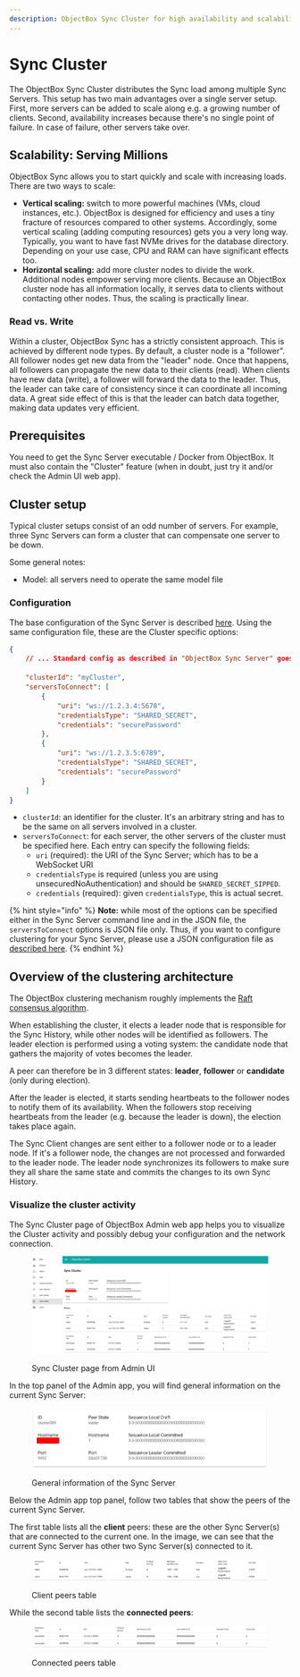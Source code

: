 ```yaml
---
description: ObjectBox Sync Cluster for high availability and scalability
---
```


# Sync Cluster

The ObjectBox Sync Cluster distributes the Sync load among multiple Sync Servers. This setup has two main advantages over a single server setup. First, more servers can be added to scale along e.g. a growing number of clients. Second, availability increases because there's no single point of failure. In case of failure, other servers take over.

## Scalability: Serving Millions

ObjectBox Sync allows you to start quickly and scale with increasing loads. There are two ways to scale:

* **Vertical scaling:** switch to more powerful machines (VMs, cloud instances, etc.). ObjectBox is designed for efficiency and uses a tiny fracture of resources compared to other systems. Accordingly, some vertical scaling (adding computing resources) gets you a very long way. Typically, you want to have fast NVMe drives for the database directory. Depending on your use case, CPU and RAM can have significant effects too.
* **Horizontal scaling:** add more cluster nodes to divide the work. Additional nodes empower serving more clients. Because an ObjectBox cluster node has all information locally, it serves data to clients without contacting other nodes. Thus, the scaling is practically linear.

### Read vs. Write

Within a cluster, ObjectBox Sync has a strictly consistent approach. This is achieved by different node types. By default, a cluster node is a "follower". All follower nodes get new data from the "leader" node. Once that happens, all followers can propagate the new data to their clients (read). When clients have new data (write), a follower will forward the data to the leader. Thus, the leader can take care of consistency since it can coordinate all incoming data. A great side effect of this is that the leader can batch data together, making data updates very efficient.

## Prerequisites

You need to get the Sync Server executable / Docker from ObjectBox. It must also contain the "Cluster" feature (when in doubt, just try it and/or check the Admin UI web app).

## Cluster setup

Typical cluster setups consist of an odd number of servers. For example, three Sync Servers can form a cluster that can compensate one server to be down.

Some general notes:

* Model: all servers need to operate the same model file

### Configuration

The base configuration of the Sync Server is described [here](sync-server-configuration.md#configuration-file). Using the same configuration file, these are the Cluster specific options:

```json
{
    // ... Standard config as described in "ObjectBox Sync Server" goes here
    
    "clusterId": "myCluster",
    "serversToConnect": [
        {
            "uri": "ws://1.2.3.4:5678",
            "credentialsType": "SHARED_SECRET",
            "credentials": "securePassword"
        },
        {
            "uri": "ws://1.2.3.5:6789",
            "credentialsType": "SHARED_SECRET",
            "credentials": "securePassword"
        }
    ]
}
```

* `clusterId`: an identifier for the cluster. It's an arbitrary string and has to be the same on all servers involved in a cluster.
* `serversToConnect`: for each server, the other servers of the cluster must be specified here. Each entry can specify the following fields:
  * `uri` (required): the URI of the Sync Server; which has to be a WebSocket URI
  * `credentialsType` is required (unless you are using unsecuredNoAuthentication) and should be `SHARED_SECRET_SIPPED`.
  * `credentials` (required): given `credentialsType`, this is actual secret.

{% hint style="info" %}
**Note:** while most of the options can be specified either in the Sync Server command line and in the JSON file, the `serversToConnect` options is JSON file only. Thus, if you want to configure clustering for your Sync Server, please use a JSON configuration file as [described here](objectbox-sync-server.md#configuration-file).
{% endhint %}

## Overview of the clustering architecture

The ObjectBox clustering mechanism roughly implements the [Raft consensus algorithm](https://en.wikipedia.org/wiki/Raft\_\(algorithm\)).

When establishing the cluster, it elects a leader node that is responsible for the Sync History, while other nodes will be identified as followers. The leader election is performed using a voting system: the candidate node that gathers the majority of votes becomes the leader.

A peer can therefore be in 3 different states: **leader**, **follower** or **candidate** (only during election).

After the leader is elected, it starts sending heartbeats to the follower nodes to notify them of its availability. When the followers stop receiving heartbeats from the leader (e.g. because the leader is down), the election takes place again.

The Sync Client changes are sent either to a follower node or to a leader node. If it's a follower node, the changes are not processed and forwarded to the leader node. The leader node synchronizes its followers to make sure they all share the same state and commits the changes to its own Sync History.

### Visualize the cluster activity

The Sync Cluster page of ObjectBox Admin web app helps you to visualize the Cluster activity and possibly debug your configuration and the network connection.

<figure><img src=".gitbook/assets/image.png" alt=""><figcaption><p>Sync Cluster page from Admin UI</p></figcaption></figure>

In the top panel of the Admin app, you will find general information on the current Sync Server:

<figure><img src=".gitbook/assets/image (1).png" alt=""><figcaption><p>General information of the Sync Server</p></figcaption></figure>

Below the Admin app top panel, follow two tables that show the peers of the current Sync Server.

The first table lists all the **client** peers: these are the other Sync Server(s) that are connected to the current one. In the image, we can see that the current Sync Server has other two Sync Server(s) connected to it.

<figure><img src=".gitbook/assets/image (2).png" alt=""><figcaption><p>Client peers table</p></figcaption></figure>

While the second table lists the **connected peers**:

<figure><img src=".gitbook/assets/image (3).png" alt=""><figcaption><p>Connected peers table</p></figcaption></figure>
